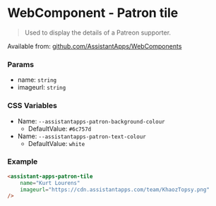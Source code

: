 # WebComponent - Patron tile

> Used to display the details of a Patreon supporter.

Available from: [github.com/AssistantApps/WebComponents](https://github.com/AssistantApps/WebComponents)

### Params
 - name: `string`
 - imageurl: `string`

### CSS Variables
- Name: `--assistantapps-patron-background-colour`
  - DefaultValue: `#6c757d`
- Name: `--assistantapps-patron-text-colour`
  - DefaultValue: `white`

### Example

```html
<assistant-apps-patron-tile 
    name="Kurt Lourens" 
    imageurl="https://cdn.assistantapps.com/team/KhaozTopsy.png"
/>
```
<assistant-apps-patron-tile 
    name="Kurt Lourens" 
    imageurl="https://cdn.assistantapps.com/team/KhaozTopsy.png"
/>
